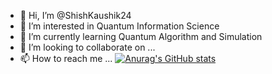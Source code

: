 - 👋 Hi, I’m @ShishKaushik24
- 👀 I’m interested in Quantum Information Science
- 🌱 I’m currently learning Quantum Algorithm and Simulation
- 💞️ I’m looking to collaborate on ...
- 📫 How to reach me ...
[![Anurag's GitHub stats](https://github-readme-stats.vercel.app/api?username=ShisheerKaushik24)](https://github.com/anuraghazra/github-readme-stats)
<!---
ShisheerKaushik24/ShisheerKaushik24 is a ✨ special ✨ repository because its `README.md` (this file) appears on your GitHub profile.
You can click the Preview link to take a look at your changes.
--->
